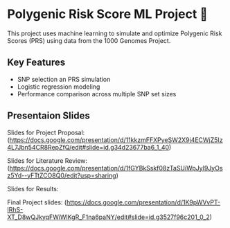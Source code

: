 # Polygenic Risk Score ML Project 🧬

This project uses machine learning to simulate and optimize Polygenic Risk Scores (PRS) using data from the 1000 Genomes Project.

## Key Features 
- SNP selection an PRS simulation
- Logistic regression modeling
- Performance comparison across multiple SNP set sizes


## Presentaion Slides 

Slides for Project Proposal:(https://docs.google.com/presentation/d/11kkzmFFXPyeSW2X9j4ECWjZ5Iz4L7Jbn54CR8RepZfQ/edit#slide=id.g34d23677ba6_1_40)

Slides for Literature Review: (https://docs.google.com/presentation/d/1fGYBkSskf08zTaSUiWpJyl9JyOsz5Yd--yFTtZCO8Q0/edit?usp=sharing)

Slides for Results: 

Final Project slides: (https://docs.google.com/presentation/d/1K9pWVvPT-lRhS-XT_D8wQJkyqFWiWlKgR_F1na6paNY/edit#slide=id.g3527f96c201_0_2)
